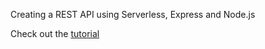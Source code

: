 Creating a REST API using Serverless, Express and Node.js

Check out the [tutorial](https://www.serverless.com/blog/serverless-express-rest-api)
